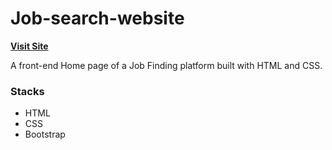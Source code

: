 # Job-search-website
**[Visit Site](https://uchechukwu10.github.io/Job-search-website/)**

A front-end Home page of a Job Finding platform built with HTML and CSS.
### Stacks
- HTML
- CSS
- Bootstrap
